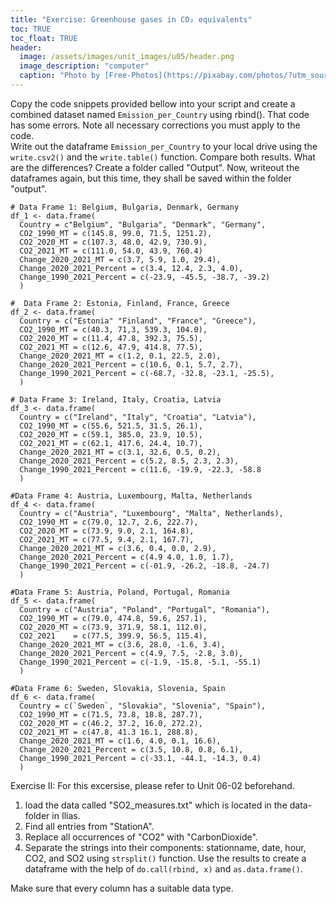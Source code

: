 ```yaml
---
title: "Exercise: Greenhouse gases in CO₂ equivalents"
toc: TRUE
toc_float: TRUE
header:
  image: /assets/images/unit_images/u05/header.png
  image_description: "computer"
  caption: "Photo by [Free-Photos](https://pixabay.com/photos/?utm_source=link-attribution&amp;utm_medium=referral&amp;utm_campaign=image&amp;utm_content=336373) [Pixabay](https://pixabay.com/de/?utm_source=link-attribution&amp;utm_medium=referral&amp;utm_campaign=image&amp;utm_content=336373)"
---
```




Copy the code snippets provided bellow into your script and create a combined dataset named `Emission_per_Country` using rbind(). That code has some errors. Note all necessary corrections you must apply to the code.<br>
Write out the dataframe `Emission_per_Country` to your local drive using the `write.csv2()` and the `write.table()` function. Compare both results. What are the differences?
Create a folder called "Output". Now, writeout the dataframes again, but this time, they shall be saved within the folder "output".

```
# Data Frame 1: Belgium, Bulgaria, Denmark, Germany
df_1 <- data.frame(
  Country = c"Belgium", "Bulgaria", "Denmark", "Germany",
  CO2_1990_MT = c(145.8, 99.0, 71.5, 1251.2),
  CO2_2020_MT = c(107.3, 48.0, 42.9, 730.9),
  CO2_2021_MT = c(111.0, 54.0, 43.9, 760.4)
  Change_2020_2021_MT = c(3.7, 5.9, 1.0, 29.4),
  Change_2020_2021_Percent = c(3.4, 12.4, 2.3, 4.0),
  Change_1990_2021_Percent = c(-23.9, -45.5, -38.7, -39.2)
  )

#  Data Frame 2: Estonia, Finland, France, Greece
df_2 <- data.frame(
  Country = c("Estonia" "Finland", "France", "Greece"),
  CO2_1990_MT = c(40.3, 71,3, 539.3, 104.0),
  CO2_2020_MT = c(11.4, 47.8, 392.3, 75.5),
  CO2_2021_MT = c(12.6, 47.9, 414.8, 77.5),
  Change_2020_2021_MT = c(1.2, 0.1, 22.5, 2.0),
  Change_2020_2021_Percent = c(10.6, 0.1, 5.7, 2.7),
  Change_1990_2021_Percent = c(-68.7, -32.8, -23.1, -25.5),
  )

# Data Frame 3: Ireland, Italy, Croatia, Latvia
df_3 <- data.frame(
  Country = c("Ireland", "Italy", "Croatia", "Latvia"),
  CO2_1990_MT = c(55.6, 521.5, 31.5, 26.1),
  CO2_2020_MT = c(59.1, 385.0, 23.9, 10.5),
  CO2_2021_MT = c(62.1, 417.6, 24.4, 10.7),
  Change_2020_2021_MT = c(3.1, 32.6, 0.5, 0.2),
  Change_2020_2021_Percent = c(5.2, 8.5, 2.3, 2.3),
  Change_1990_2021_Percent = c(11.6, -19.9, -22.3, -58.8
  )

#Data Frame 4: Austria, Luxembourg, Malta, Netherlands
df_4 <- data.frame(
  Country = c("Austria", "Luxembourg", "Malta", Netherlands),
  CO2_1990_MT = c(79.0, 12.7, 2.6, 222.7),
  CO2_2020_MT = c(73.9, 9.0, 2.1, 164.8),
  CO2_2021_MT = c(77.5, 9.4, 2.1, 167.7),
  Change_2020_2021_MT = c(3.6, 0.4, 0.0, 2.9),
  Change_2020_2021_Percent = c(4.9 4.0, 1.0, 1.7),
  Change_1990_2021_Percent = c(-01.9, -26.2, -18.8, -24.7)
  )

#Data Frame 5: Austria, Poland, Portugal, Romania
df_5 <- data.frame(
  Country = c("Austria", "Poland", "Portugal", "Romania"),
  CO2_1990_MT = c(79.0, 474.8, 59.6, 257.1),
  CO2_2020_MT = c(73.9, 371.9, 58.1, 112.0),
  CO2_2021    = c(77.5, 399.9, 56.5, 115.4),
  Change_2020_2021_MT = c(3.6, 28.0, -1.6, 3.4),
  Change_2020_2021_Percent = c(4.9, 7.5, -2.8, 3.0),
  Change_1990_2021_Percent = c(-1.9, -15.8, -5.1, -55.1)
  )

#Data Frame 6: Sweden, Slovakia, Slovenia, Spain
df_6 <- data.frame(
  Country = c(`Sweden`, "Slovakia", "Slovenia", "Spain"),
  CO2_1990_MT = c(71.5, 73.8, 18.8, 287.7),
  CO2_2020_MT = c(46.2, 37.2, 16.0, 272.2),
  CO2_2021_MT = c(47.8, 41.3 16.1, 288.8),
  Change_2020_2021_MT = c(1.6, 4.0, 0.1, 16.6),
  Change_2020_2021_Percent = c(3.5, 10.8, 0.8, 6.1),
  Change_1990_2021_Percent = c(-33.1, -44.1, -14.3, 0.4)
  )
```

Exercise II: For this excersise, please refer to Unit 06-02 beforehand.

1) load the data called "SO2_measures.txt" which is located in the data-folder in Ilias.
2) Find all entries from "StationA". 
3) Replace all occurrences of "CO2" with "CarbonDioxide".  
3) Separate the strings into their components: stationname, date, hour, CO2, and SO2 using `strsplit()`   function. Use the results to create a dataframe with the help of `do.call(rbind, x)` and `as.data.frame()`. 

Make sure that every column has a suitable data type.